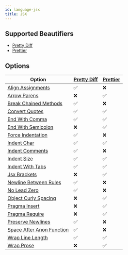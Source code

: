 ```yaml
---
id: language-jsx
title: JSX
---
```

## Supported Beautifiers
- [Pretty Diff](/docs/beautifier-pretty-diff.html)
- [Prettier](/docs/beautifier-prettier.html)
## Options
| Option | [Pretty Diff](/docs/beautifier-pretty-diff.html) | [Prettier](/docs/beautifier-prettier.html) |
| --- | --- | --- |
| [Align Assignments](/docs/option-align-assignments.html) | &#9989; | &#10060; |
| [Arrow Parens](/docs/option-arrow-parens.html) | &#10060; | &#9989; |
| [Break Chained Methods](/docs/option-break-chained-methods.html) | &#9989; | &#10060; |
| [Convert Quotes](/docs/option-convert-quotes.html) | &#9989; | &#9989; |
| [End With Comma](/docs/option-end-with-comma.html) | &#9989; | &#9989; |
| [End With Semicolon](/docs/option-end-with-semicolon.html) | &#10060; | &#9989; |
| [Force Indentation](/docs/option-force-indentation.html) | &#9989; | &#10060; |
| [Indent Char](/docs/option-indent-char.html) | &#9989; | &#9989; |
| [Indent Comments](/docs/option-indent-comments.html) | &#9989; | &#10060; |
| [Indent Size](/docs/option-indent-size.html) | &#9989; | &#9989; |
| [Indent With Tabs](/docs/option-indent-with-tabs.html) | &#9989; | &#9989; |
| [Jsx Brackets](/docs/option-jsx-brackets.html) | &#10060; | &#9989; |
| [Newline Between Rules](/docs/option-newline-between-rules.html) | &#9989; | &#10060; |
| [No Lead Zero](/docs/option-no-lead-zero.html) | &#9989; | &#10060; |
| [Object Curly Spacing](/docs/option-object-curly-spacing.html) | &#10060; | &#9989; |
| [Pragma Insert](/docs/option-pragma-insert.html) | &#10060; | &#9989; |
| [Pragma Require](/docs/option-pragma-require.html) | &#10060; | &#9989; |
| [Preserve Newlines](/docs/option-preserve-newlines.html) | &#9989; | &#10060; |
| [Space After Anon Function](/docs/option-space-after-anon-function.html) | &#9989; | &#10060; |
| [Wrap Line Length](/docs/option-wrap-line-length.html) | &#9989; | &#9989; |
| [Wrap Prose](/docs/option-wrap-prose.html) | &#10060; | &#9989; |